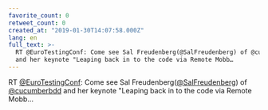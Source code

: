 ```yaml
---
favorite_count: 0
retweet_count: 0
created_at: "2019-01-30T14:07:58.000Z"
lang: en
full_text: >-
  RT @EuroTestingConf: Come see Sal Freudenberg(@SalFreudenberg) of @cucumberbdd
  and her keynote "Leaping back in to the code via Remote Mobb…
---
```


RT [@EuroTestingConf](https://twitter.com/EuroTestingConf): Come see Sal
Freudenberg([@SalFreudenberg](https://twitter.com/SalFreudenberg)) of
[@cucumberbdd](https://twitter.com/cucumberbdd) and her keynote "Leaping back in
to the code via Remote Mobb…

